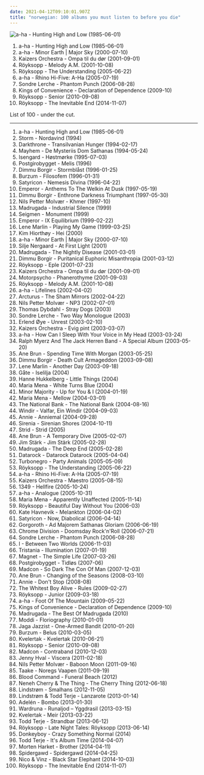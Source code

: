 ```yaml
---
date: 2021-04-12T09:10:01.907Z
title: "norwegian: 100 albums you must listen to before you die"
---
```

![a-ha - Hunting High and Low (1985-06-01)](https://img.discogs.com/LNiRXux_wTZfTRrBTX1TqYy197Q=/fit-in/599x601/filters:strip_icc():format(jpeg):mode_rgb():quality(90)/discogs-images/R-194729-1232047944.jpeg.jpg "a-ha - Hunting High and Low (1985-06-01)")
<ol class="albums">
<li data-cover="https://img.discogs.com/LNiRXux_wTZfTRrBTX1TqYy197Q=/fit-in/599x601/filters:strip_icc():format(jpeg):mode_rgb():quality(90)/discogs-images/R-194729-1232047944.jpeg.jpg" data-tags="80s" role="button">a-ha - Hunting High and Low (1985-06-01)</li>
<li data-cover="https://img.discogs.com/sny9r4IKs2i7rmUkAlLbEHqXY9I=/fit-in/600x532/filters:strip_icc():format(jpeg):mode_rgb():quality(90)/discogs-images/R-15935169-1600498389-9149.jpeg.jpg" data-tags="80s, pop rock 80" role="button">a-ha - Minor Earth | Major Sky (2000-07-10)</li>
<li data-cover="http://coverartarchive.org/release/62b6186a-845d-4b39-be26-e2c5ef762fb5/14681498497-500.jpg" data-tags="norwegian, ompa" role="button">Kaizers Orchestra - Ompa til du dør (2001-09-01)</li>
<li data-cover="https://img.discogs.com/cCrsEjLACyczWsYITTOxwaMW5rM=/fit-in/500x500/filters:strip_icc():format(jpeg):mode_rgb():quality(90)/discogs-images/R-1831286-1251312241.jpeg.jpg" data-tags="electronic, chillout" role="button">Röyksopp - Melody A.M. (2001-10-08)</li>
<li data-cover="http://coverartarchive.org/release/1a4c78f8-ec49-30cb-97ee-cf64a95d0e12/4483613510-500.jpg" data-tags="electronic" role="button">Röyksopp - The Understanding (2005-06-22)</li>
<li data-cover="http://coverartarchive.org/release/4c86af92-4f02-4223-bfae-85d613acd078/8650256385-500.jpg" data-tags="norwegian, scandinavian, norway, noord-europa, noors, noorwegen" role="button">a-ha - Rhino Hi-Five: A-Ha (2005-07-19)</li>
<li data-cover="https://img.discogs.com/Eg1Tp6OxNnRotgL5G4ge0G1bN1E=/fit-in/600x935/filters:strip_icc():format(jpeg):mode_rgb():quality(90)/discogs-images/R-10103211-1524982126-5003.jpeg.jpg" data-tags="norwegian" role="button">Sondre Lerche - Phantom Punch (2006-08-28)</li>
<li data-cover="http://coverartarchive.org/release/14b6ef82-a25f-3698-b1d1-4c2a53133685/27492842731-500.jpg" data-tags="folk" role="button">Kings of Convenience - Declaration of Dependence (2009-10)</li>
<li data-cover="http://coverartarchive.org/release/3c0ee85d-f641-30c8-98f3-942a18aac1ca/3464785017-500.jpg" data-tags="chillout, electronic, ambient" role="button">Röyksopp - Senior (2010-09-08)</li>
<li data-cover="http://coverartarchive.org/release/7704bdf5-5fcd-4f80-a759-30fba880bfe6/8762633349-500.jpg" data-tags="electronic, downtempo" role="button">Röyksopp - The Inevitable End (2014-11-07)</li>
</ol>
List of 100 - under the cut.
<!-- more -->

_________________

<ol class="albums">
<li data-cover="https://img.discogs.com/LNiRXux_wTZfTRrBTX1TqYy197Q=/fit-in/599x601/filters:strip_icc():format(jpeg):mode_rgb():quality(90)/discogs-images/R-194729-1232047944.jpeg.jpg" data-tags="80s" role="button">
a-ha - Hunting High and Low (1985-06-01)
</li>
<li data-cover="http://coverartarchive.org/release/53ae9c76-5e9e-4342-98db-5fdeb63af1d8/21058797776-500.jpg" data-tags="folk metal, viking metal" role="button">
Storm - Nordavind (1994)
</li>
<li data-cover="http://coverartarchive.org/release/e2f25d41-736c-40e9-83b3-678f42873eb3/14548660035-500.jpg" data-tags="black metal" role="button">
Darkthrone - Transilvanian Hunger (1994-02-17)
</li>
<li data-cover="http://coverartarchive.org/release/a8843c8b-2b8f-44b7-be46-c5a78942849e/21866237801-500.jpg" data-tags="black metal" role="button">
Mayhem - De Mysteriis Dom Sathanas (1994-05-24)
</li>
<li data-cover="https://img.discogs.com/vHrPCUPr-rw4bMXnjmrEgVAlmQ0=/fit-in/597x587/filters:strip_icc():format(jpeg):mode_rgb():quality(90)/discogs-images/R-381673-1334294432.jpeg.jpg" data-tags="black metal, norwegian black metal" role="button">
Isengard - Høstmørke (1995-07-03)
</li>
<li data-cover="http://coverartarchive.org/release/47f9dabf-b68b-4b0f-acdb-5ec5735f8b8e/9250966360-500.jpg" data-tags="norwegian" role="button">
Postgirobygget - Melis (1996)
</li>
<li data-cover="http://coverartarchive.org/release/e5f8f5dd-73cb-417e-aa88-a14f15619763/5166048158-500.jpg" data-tags="black metal, symphonic black metal" role="button">
Dimmu Borgir - Stormblåst (1996-01-25)
</li>
<li data-cover="http://coverartarchive.org/release/1ce9177c-62a0-4403-a7ee-7359026fcbf6/24337783733-500.jpg" data-tags="black metal" role="button">
Burzum - Filosofem (1996-01-31)
</li>
<li data-cover="https://img.discogs.com/FA0sKAo13tvmM2Ajs_G6hBeWgs0=/fit-in/400x400/filters:strip_icc():format(jpeg):mode_rgb():quality(90)/discogs-images/R-4225709-1359058284-9040.jpeg.jpg" data-tags="black metal" role="button">
Satyricon - Nemesis Divina (1996-04-22)
</li>
<li data-cover="http://coverartarchive.org/release/8bce7d2e-cddd-38d3-86b7-d2c53e9d17aa/6830358041-500.jpg" data-tags="black metal, symphonic black metal" role="button">
Emperor - Anthems To The Welkin At Dusk (1997-05-19)
</li>
<li data-cover="http://coverartarchive.org/release/c51f27b8-ffd7-4b53-aa4e-2687e213e30f/4798121885-500.jpg" data-tags="symphonic black metal, black metal" role="button">
Dimmu Borgir - Enthrone Darkness Triumphant (1997-05-30)
</li>
<li data-cover="http://coverartarchive.org/release/709f090c-6659-46af-a9ec-dbcd9ca4058c/19255822547-500.jpg" data-tags="jazz, trumpet" role="button">
Nils Petter Molvær - Khmer (1997-10)
</li>
<li data-cover="http://coverartarchive.org/release/dd27c740-f61d-3b7a-a1b4-44d6834a791d/21056285792-500.jpg" data-tags="indie" role="button">
Madrugada - Industrial Silence (1999)
</li>
<li data-cover="http://coverartarchive.org/release/9601f688-674e-3908-acdf-820214dd9a46/4819640448-500.jpg" data-tags="norwegian, approved, to check out, milestones, sleepless, favs of nocci, decent, gothcore, gothic-darkwave, handleliste, waahh i love it, nice and dark, coming summer melancholy, darksky fm" role="button">
Seigmen - Monument (1999)
</li>
<li data-cover="http://coverartarchive.org/release/186a1cc2-1b6a-382a-933d-ee6eca46423b/3193080078-500.jpg" data-tags="black metal" role="button">
Emperor - IX Equilibrium (1999-02-22)
</li>
<li data-cover="http://coverartarchive.org/release/c5b9b486-65c7-41d4-82e1-3fe6a8fac5ef/8645595591-500.jpg" data-tags="lene marlin, pop" role="button">
Lene Marlin - Playing My Game (1999-03-25)
</li>
<li data-cover="http://coverartarchive.org/release/52e116bb-41bf-4631-bb16-13f9e9926b3e/26925759404-500.jpg" data-tags="electronic, norwegian, un, lovely electronica, gvs" role="button">
Kim Hiorthøy - Hei (2000)
</li>
<li data-cover="https://img.discogs.com/sny9r4IKs2i7rmUkAlLbEHqXY9I=/fit-in/600x532/filters:strip_icc():format(jpeg):mode_rgb():quality(90)/discogs-images/R-15935169-1600498389-9149.jpeg.jpg" data-tags="80s, pop rock 80" role="button">
a-ha - Minor Earth | Major Sky (2000-07-10)
</li>
<li data-cover="http://coverartarchive.org/release/419228fc-d6a4-4b24-b6bb-9315d0727abd/6436913950-500.jpg" data-tags="female vocalists, female jazz vocalists, jazz" role="button">
Silje Nergaard - At First Light (2001)
</li>
<li data-cover="https://img.discogs.com/UDZrNF9Ghkhkytjr6J7tausOntY=/fit-in/599x600/filters:strip_icc():format(jpeg):mode_rgb():quality(90)/discogs-images/R-2231152-1271200353.jpeg.jpg" data-tags="norwegian" role="button">
Madrugada - The Nightly Disease (2001-03-01)
</li>
<li data-cover="http://coverartarchive.org/release/69a8e3b3-eabb-4134-9b14-2ce42a1b6776/13136914759-500.jpg" data-tags="symphonic black metal, black metal" role="button">
Dimmu Borgir - Puritanical Euphoric Misanthropia (2001-03-12)
</li>
<li data-cover="https://img.discogs.com/JtVUJDOBcXFclcbx8CM2mp5cFb8=/fit-in/600x600/filters:strip_icc():format(jpeg):mode_rgb():quality(90)/discogs-images/R-125549-1248439157.jpeg.jpg" data-tags="electronica, royksopp eple" role="button">
Röyksopp - Eple (2001-07-23)
</li>
<li data-cover="http://coverartarchive.org/release/62b6186a-845d-4b39-be26-e2c5ef762fb5/14681498497-500.jpg" data-tags="norwegian, ompa" role="button">
Kaizers Orchestra - Ompa til du dør (2001-09-01)
</li>
<li data-cover="http://coverartarchive.org/release/aa796827-088b-3080-a456-c433927d5c39/15784391681-500.jpg" data-tags="progressive rock" role="button">
Motorpsycho - Phanerothyme (2001-09-03)
</li>
<li data-cover="https://img.discogs.com/cCrsEjLACyczWsYITTOxwaMW5rM=/fit-in/500x500/filters:strip_icc():format(jpeg):mode_rgb():quality(90)/discogs-images/R-1831286-1251312241.jpeg.jpg" data-tags="electronic, chillout" role="button">
Röyksopp - Melody A.M. (2001-10-08)
</li>
<li data-cover="https://img.discogs.com/peoBjbfraqsHjHzvaC8dI47Q9GE=/fit-in/600x524/filters:strip_icc():format(jpeg):mode_rgb():quality(90)/discogs-images/R-572521-1190480851.jpeg.jpg" data-tags="pop" role="button">
a-ha - Lifelines (2002-04-02)
</li>
<li data-cover="https://img.discogs.com/GYhZ7K6fOzCcdRdNDHBJZJ74sHU=/fit-in/280x278/filters:strip_icc():format(jpeg):mode_rgb():quality(90)/discogs-images/R-2349420-1278742285.jpeg.jpg" data-tags="avant-garde metal, progressive metal" role="button">
Arcturus - The Sham Mirrors (2002-04-22)
</li>
<li data-cover="https://img.discogs.com/1svphMqyDyv14BWhgqPP6x1oBbI=/fit-in/600x600/filters:strip_icc():format(jpeg):mode_rgb():quality(90)/discogs-images/R-9005957-1473134252-4987.jpeg.jpg" data-tags="jazz, trumpet, nu jazz, norwegian" role="button">
Nils Petter Molvær - NP3 (2002-07-01)
</li>
<li data-cover="http://coverartarchive.org/release/79e7d819-e3fc-4df0-89ff-4bb732b443c1/20839334016-500.jpg" data-tags="norwegian, scandinavian, melancholic, autumn, favorites ever, skiver, albums 2, maarts, music to drink slowly" role="button">
Thomas Dybdahl - Stray Dogs (2003)
</li>
<li data-cover="https://img.discogs.com/lJfsIbR1eYiKn_7LBqccO0cXZ20=/fit-in/600x600/filters:strip_icc():format(jpeg):mode_rgb():quality(90)/discogs-images/R-759412-1284497750.jpeg.jpg" data-tags="singer-songwriter, albums i played hell out of, two way monologue" role="button">
Sondre Lerche - Two Way Monologue (2003)
</li>
<li data-cover="https://img.discogs.com/fHAI9p_rX7ieIWjt9ZwdG2igyIs=/fit-in/599x600/filters:strip_icc():format(jpeg):mode_rgb():quality(90)/discogs-images/R-108877-1370639233-7460.jpeg.jpg" data-tags="electronic" role="button">
Erlend Øye - Unrest (2003-02-10)
</li>
<li data-cover="http://coverartarchive.org/release/50527efa-4879-4418-8d86-4fffe01c29ad/14081022150-500.jpg" data-tags="norwegian" role="button">
Kaizers Orchestra - Evig pint (2003-03-07)
</li>
<li data-cover="https://img.discogs.com/ai0y-shUNue13Ebf3Za1Hf2vIHE=/fit-in/600x592/filters:strip_icc():format(jpeg):mode_rgb():quality(90)/discogs-images/R-2225856-1456197354-6151.jpeg.jpg" data-tags="pop, 80s" role="button">
a-ha - How Can I Sleep With Your Voice in My Head (2003-03-24)
</li>
<li data-cover="http://coverartarchive.org/release/022b3015-30f8-4145-8cae-edad117dca8e/9294207380-500.jpg" data-tags="electronic, lounge" role="button">
Ralph Myerz And The Jack Herren Band - A Special Album (2003-05-20)
</li>
<li data-cover="http://coverartarchive.org/release/2c12cad5-bfca-4738-a06d-16b0b7b2679d/20294604785-500.jpg" data-tags="folk, singer-songwriter, female vocalists" role="button">
Ane Brun - Spending Time With Morgan (2003-05-25)
</li>
<li data-cover="https://img.discogs.com/M-pFRuNirZcVM7Pn5OHuLqa6C8M=/fit-in/600x528/filters:strip_icc():format(jpeg):mode_rgb():quality(90)/discogs-images/R-6668617-1481961616-5739.jpeg.jpg" data-tags="symphonic black metal" role="button">
Dimmu Borgir - Death Cult Armageddon (2003-09-08)
</li>
<li data-cover="http://coverartarchive.org/release/6c293557-1a20-4cf6-80e8-5bb7d7ab4e55/16378712431-500.jpg" data-tags="pop, another day" role="button">
Lene Marlin - Another Day (2003-09-18)
</li>
<li data-cover="https://img.discogs.com/WZsQSYa2ubtl0ZEgf9ZZTUEGa8c=/fit-in/200x200/filters:strip_icc():format(jpeg):mode_rgb():quality(90)/discogs-images/R-1047409-1296707319.jpeg.jpg" data-tags="rock" role="button">
Gåte - Iselilja (2004)
</li>
<li data-cover="http://coverartarchive.org/release/5839ebed-ffe9-43f9-99c4-a4288643c809/14824380200-500.jpg" data-tags="female vocalists" role="button">
Hanne Hukkelberg - Little Things (2004)
</li>
<li data-cover="http://coverartarchive.org/release/2c1208a3-e4e8-4b86-987f-2c17f27e05b7/21329941175-500.jpg" data-tags="pop, singer-songwriter" role="button">
Maria Mena - White Turns Blue (2004)
</li>
<li data-cover="http://coverartarchive.org/release/43dc857a-5294-4655-971f-94ac37214343/15229606619-500.jpg" data-tags="norwegian" role="button">
Minor Majority - Up for You & I (2004-01-19)
</li>
<li data-cover="http://coverartarchive.org/release/52621b23-93b2-4e07-b807-e44e91472900/3989392425-500.jpg" data-tags="pop, norwegian, sweet, 2000s, maria mena" role="button">
Maria Mena - Mellow (2004-03-01)
</li>
<li data-cover="https://img.discogs.com/R2KPNE8FjVAEmIZcvCosLVuxVXY=/fit-in/600x596/filters:strip_icc():format(jpeg):mode_rgb():quality(90)/discogs-images/R-7770212-1448411827-8581.jpeg.jpg" data-tags="the national bank" role="button">
The National Bank - The National Bank (2004-08-16)
</li>
<li data-cover="http://coverartarchive.org/release/23b41920-7678-47a6-9125-62f62c1a144a/5428905986-500.jpg" data-tags="in memory of valfar" role="button">
Windir - Valfar, Ein Windir (2004-09-03)
</li>
<li data-cover="https://img.discogs.com/NkAOJbY26YPFipoosJ1Y4B853jg=/fit-in/328x325/filters:strip_icc():format(jpeg):mode_rgb():quality(90)/discogs-images/R-1189462-1221938666.jpeg.jpg" data-tags="pop" role="button">
Annie - Anniemal (2004-09-28)
</li>
<li data-cover="http://coverartarchive.org/release/b1fe6e54-f51f-4132-a992-bd8fb79fc5c6/1069186321-500.jpg" data-tags="gothic metal, symphonic metal" role="button">
Sirenia - Sirenian Shores (2004-10-11)
</li>
<li data-cover="https://img.discogs.com/uKtmNQ6fx9K2W90T2e_AGmmob4U=/fit-in/600x600/filters:strip_icc():format(jpeg):mode_rgb():quality(90)/discogs-images/R-1383109-1466835134-7529.png.jpg" data-tags="black metal" role="button">
Strid - Strid (2005)
</li>
<li data-cover="http://coverartarchive.org/release/912971e6-7c55-447c-bd99-42033294eef3/9479740370-500.jpg" data-tags="folk, norwegian" role="button">
Ane Brun - A Temporary Dive (2005-02-07)
</li>
<li data-cover="http://coverartarchive.org/release/a33025aa-4204-4a0d-b186-4f81616a6273/4168415571-500.jpg" data-tags="norwegian" role="button">
Jim Stärk - Jim Stärk (2005-02-28)
</li>
<li data-cover="https://img.discogs.com/pHUFbZBvlkPBGXTbAOaaxOt9eyU=/fit-in/600x599/filters:strip_icc():format(jpeg):mode_rgb():quality(90)/discogs-images/R-1041657-1517381113-4147.jpeg.jpg" data-tags="rock, alternative rock, 00s" role="button">
Madrugada - The Deep End (2005-02-28)
</li>
<li data-cover="http://coverartarchive.org/release/251009a7-5aef-4dae-8ae9-01835f29dc58/18362230912-500.jpg" data-tags="new rave, electronic, datarock" role="button">
Datarock - Datarock Datarock (2005-04-04)
</li>
<li data-cover="http://coverartarchive.org/release/123c1973-6bcf-4d65-9af9-77f0e16ec532/3357365837-500.jpg" data-tags="rock, punk rock, death punk, punk, hard rock" role="button">
Turbonegro - Party Animals (2005-05-09)
</li>
<li data-cover="http://coverartarchive.org/release/1a4c78f8-ec49-30cb-97ee-cf64a95d0e12/4483613510-500.jpg" data-tags="electronic" role="button">
Röyksopp - The Understanding (2005-06-22)
</li>
<li data-cover="http://coverartarchive.org/release/4c86af92-4f02-4223-bfae-85d613acd078/8650256385-500.jpg" data-tags="norwegian, scandinavian, norway, noord-europa, noors, noorwegen" role="button">
a-ha - Rhino Hi-Five: A-Ha (2005-07-19)
</li>
<li data-cover="https://img.discogs.com/DLvIUEStL8uLkgYM_ghNRC8uZ04=/fit-in/600x539/filters:strip_icc():format(jpeg):mode_rgb():quality(90)/discogs-images/R-993425-1572536299-5521.png.jpg" data-tags="norwegian, rock" role="button">
Kaizers Orchestra - Maestro (2005-08-15)
</li>
<li data-cover="https://img.discogs.com/MGgOnW6cyW-AEbNeqC9Vh3bh-Wo=/fit-in/300x300/filters:strip_icc():format(jpeg):mode_rgb():quality(90)/discogs-images/R-580058-1134050659.jpeg.jpg" data-tags="black metal" role="button">
1349 - Hellfire (2005-10-24)
</li>
<li data-cover="http://coverartarchive.org/release/d87a354a-b0eb-44cc-bc09-cc966eb86df2/20833625751-500.jpg" data-tags="pop" role="button">
a-ha - Analogue (2005-10-31)
</li>
<li data-cover="https://img.discogs.com/87L0U85HDJCJXteeVhKbsmje318=/fit-in/600x595/filters:strip_icc():format(jpeg):mode_rgb():quality(90)/discogs-images/R-724168-1220105117.jpeg.jpg" data-tags="pop" role="button">
Maria Mena - Apparently Unaffected (2005-11-14)
</li>
<li data-cover="https://img.discogs.com/F6ELpm4D0TSO_HlumF4uup4lhmk=/fit-in/594x599/filters:strip_icc():format(jpeg):mode_rgb():quality(90)/discogs-images/R-700964-1268167968.jpeg.jpg" data-tags="downtempo" role="button">
Röyksopp - Beautiful Day Without You (2006-03)
</li>
<li data-cover="https://img.discogs.com/K8wuXm7t8XdYis3Gq-03yQBwGAs=/fit-in/225x225/filters:strip_icc():format(jpeg):mode_rgb():quality(90)/discogs-images/R-721994-1151857747.jpeg.jpg" data-tags="female vocalists" role="button">
Kate Havnevik - Melankton (2006-04-02)
</li>
<li data-cover="http://coverartarchive.org/release/28d51e3f-b12c-4948-b35b-c1f5aae76ed2/25531712079-500.jpg" data-tags="black metal" role="button">
Satyricon - Now, Diabolical (2006-04-14)
</li>
<li data-cover="https://img.discogs.com/2wdaZI4qzsNNfWClyjjae3qeuV4=/fit-in/600x599/filters:strip_icc():format(jpeg):mode_rgb():quality(90)/discogs-images/R-379772-1615845098-3413.jpeg.jpg" data-tags="black metal" role="button">
Gorgoroth - Ad Majorem Sathanas Gloriam (2006-06-19)
</li>
<li data-cover="http://coverartarchive.org/release/fe94655c-ac68-4a7f-a76e-4709bd941d55/14971782039-500.jpg" data-tags="hard rock, rock'n'roll" role="button">
Chrome Division - Doomsday Rock'n'Roll (2006-07-21)
</li>
<li data-cover="https://img.discogs.com/Eg1Tp6OxNnRotgL5G4ge0G1bN1E=/fit-in/600x935/filters:strip_icc():format(jpeg):mode_rgb():quality(90)/discogs-images/R-10103211-1524982126-5003.jpeg.jpg" data-tags="norwegian" role="button">
Sondre Lerche - Phantom Punch (2006-08-28)
</li>
<li data-cover="https://img.discogs.com/N7Bp5jfIBr2hf6QiJeqIZYuRx_8=/fit-in/600x600/filters:strip_icc():format(jpeg):mode_rgb():quality(90)/discogs-images/R-5352829-1391801147-4466.jpeg.jpg" data-tags="black metal, heavy metal" role="button">
I - Between Two Worlds (2006-11-03)
</li>
<li data-cover="https://img.discogs.com/pmP_hBJ-Nqg6EBqAKsClkXdId7U=/fit-in/500x451/filters:strip_icc():format(jpeg):mode_rgb():quality(90)/discogs-images/R-3265274-1323013527.jpeg.jpg" data-tags="gothic metal" role="button">
Tristania - Illumination (2007-01-19)
</li>
<li data-cover="https://img.discogs.com/jkqsekvUiEX9gUl_zld0wnlSDz4=/fit-in/600x596/filters:strip_icc():format(jpeg):mode_rgb():quality(90)/discogs-images/R-938948-1499683351-5346.jpeg.jpg" data-tags="pop, norwegian, scandinavian" role="button">
Magnet - The Simple Life (2007-03-26)
</li>
<li data-cover="https://img.discogs.com/uIAfZ93GzL9QH5DKXUZbj6LUJ-Y=/fit-in/600x513/filters:strip_icc():format(jpeg):mode_rgb():quality(90)/discogs-images/R-4140032-1356738631-1349.jpeg.jpg" data-tags="norwegian, norsk" role="button">
Postgirobygget - Tidløs (2007-06)
</li>
<li data-cover="https://img.discogs.com/HLaC7oMWARF7BWVvg-uPdqFWQxM=/fit-in/600x600/filters:strip_icc():format(jpeg):mode_rgb():quality(90)/discogs-images/R-1186600-1229617974.jpeg.jpg" data-tags="hip-hop" role="button">
Madcon - So Dark The Con Of Man (2007-12-03)
</li>
<li data-cover="https://img.discogs.com/yJojx2GIVhg6pOpvML9CR3svYkU=/fit-in/399x400/filters:strip_icc():format(jpeg):mode_rgb():quality(90)/discogs-images/R-1294420-1215387260.jpeg.jpg" data-tags="singer-songwriter" role="button">
Ane Brun - Changing of the Seasons (2008-03-10)
</li>
<li data-cover="https://img.discogs.com/rQ_mlsrUfs2sjJCo7bZDXUDcjeA=/fit-in/200x200/filters:strip_icc():format(jpeg):mode_rgb():quality(90)/discogs-images/R-1773198-1264529090.jpeg.jpg" data-tags="electropop, pop" role="button">
Annie - Don't Stop (2008-08)
</li>
<li data-cover="https://img.discogs.com/CEympDX1u4FWYHhBclMI9h-ijx8=/fit-in/500x500/filters:strip_icc():format(jpeg):mode_rgb():quality(90)/discogs-images/R-1626055-1233084808.jpeg.jpg" data-tags="indie" role="button">
The Whitest Boy Alive - Rules (2009-02-27)
</li>
<li data-cover="https://img.discogs.com/jnGU0rPnUOyIqqugh4JtoaYDLOY=/fit-in/600x601/filters:strip_icc():format(jpeg):mode_rgb():quality(90)/discogs-images/R-15537372-1593224889-6566.jpeg.jpg" data-tags="electronic" role="button">
Röyksopp - Junior (2009-03-18)
</li>
<li data-cover="https://img.discogs.com/U8qA4obuxihZTVXjFl_0-55TJS0=/fit-in/591x591/filters:strip_icc():format(jpeg):mode_rgb():quality(90)/discogs-images/R-6019295-1500463165-2517.jpeg.jpg" data-tags="pop" role="button">
a-ha - Foot Of The Mountain (2009-05-22)
</li>
<li data-cover="http://coverartarchive.org/release/14b6ef82-a25f-3698-b1d1-4c2a53133685/27492842731-500.jpg" data-tags="folk" role="button">
Kings of Convenience - Declaration of Dependence (2009-10)
</li>
<li data-cover="http://coverartarchive.org/release/3cda75f1-e37a-4979-9c91-c379799a4a44/14426493946-500.jpg" data-tags="singer-songwriter, norwegian, dark ambient, madrugada" role="button">
Madrugada - The Best Of Madrugada (2010)
</li>
<li data-cover="http://coverartarchive.org/release/a5ef1341-92a5-4122-a890-2e2e8efb240a/3500899635-500.jpg" data-tags="indie, folk" role="button">
Moddi - Floriography (2010-01-01)
</li>
<li data-cover="http://coverartarchive.org/release/f8276d8f-336c-4e9b-9eea-b25f47cfde14/9348674402-500.jpg" data-tags="nu jazz, jazz, ninja tune" role="button">
Jaga Jazzist - One-Armed Bandit (2010-01-20)
</li>
<li data-cover="http://coverartarchive.org/release/b43a420d-f4be-3e74-836f-a3732718c92b/1480049199-500.jpg" data-tags="black metal, atmospheric black metal" role="button">
Burzum - Belus (2010-03-05)
</li>
<li data-cover="http://coverartarchive.org/release/595b9588-f969-401b-b7ff-0d454e051616/3646610364-500.jpg" data-tags="black metal, black n roll" role="button">
Kvelertak - Kvelertak (2010-06-21)
</li>
<li data-cover="http://coverartarchive.org/release/3c0ee85d-f641-30c8-98f3-942a18aac1ca/3464785017-500.jpg" data-tags="chillout, electronic, ambient" role="button">
Röyksopp - Senior (2010-09-08)
</li>
<li data-cover="http://coverartarchive.org/release/19b63828-8a7b-44d8-8c02-380706bb9f9b/1575337542-500.jpg" data-tags="rnb" role="button">
Madcon - Contraband (2010-12-03)
</li>
<li data-cover="http://coverartarchive.org/release/6bf70e0f-0b90-43d3-8463-42f033c7e471/2410128207-500.jpg" data-tags="experimental, norwegian, rune grammofon, rather good stuff" role="button">
Jenny Hval - Viscera (2011-02-18)
</li>
<li data-cover="https://img.discogs.com/1svphMqyDyv14BWhgqPP6x1oBbI=/fit-in/600x600/filters:strip_icc():format(jpeg):mode_rgb():quality(90)/discogs-images/R-9005957-1473134252-4987.jpeg.jpg" data-tags="norwegian, jazz" role="button">
Nils Petter Molvær - Baboon Moon (2011-09-16)
</li>
<li data-cover="https://img.discogs.com/eE2kVJmgUzz5HHPDhuHtfx5Shrk=/fit-in/500x497/filters:strip_icc():format(jpeg):mode_rgb():quality(90)/discogs-images/R-3305596-1330446806.jpeg.jpg" data-tags="black metal, norwegian black metal" role="button">
Taake - Noregs Vaapen (2011-09-19)
</li>
<li data-cover="http://coverartarchive.org/release/c1d4d4d8-b4fe-4b03-949a-ba5015bc1936/7765773453-500.jpg" data-tags="female vocalists, norwegian, post hardcore, hardcore punk, deathpop" role="button">
Blood Command - Funeral Beach (2012)
</li>
<li data-cover="http://coverartarchive.org/release/569b592f-aa1d-4c0b-838d-95fd00b2406f/3972783637-500.jpg" data-tags="jazz, swedish, norwegian, jazz fusion, avant-garde, art rock, sweden, avant-garde jazz, smalltown supersound, neneh cherry, the thing, cover albums, musicas no plural" role="button">
Neneh Cherry & The Thing - The Cherry Thing (2012-06-18)
</li>
<li data-cover="http://coverartarchive.org/release/9c14cded-3867-4728-8267-551c4ac3c419/2406115549-500.jpg" data-tags="electronic, norwegian, 10s, oslo, smalltown supersound, feedelity" role="button">
Lindstrøm - Smalhans (2012-11-05)
</li>
<li data-cover="http://coverartarchive.org/release/b20edb01-2408-4d2e-bb8f-aa234e7fa9d9/24892778444-500.jpg" data-tags="electronic, norwegian, 10s, oslo, olsen" role="button">
Lindstrøm & Todd Terje - Lanzarote (2013-01-14)
</li>
<li data-cover="http://coverartarchive.org/release/6f9dc0ce-3139-48c9-9d90-a9c5592baddc/10099907545-500.jpg" data-tags="norwegian" role="button">
Adelén - Bombo (2013-01-30)
</li>
<li data-cover="http://coverartarchive.org/release/e3b02657-913b-4580-9fff-855f0e7cb8a5/11609849261-500.jpg" data-tags="neofolk" role="button">
Wardruna - Runaljod – Yggdrasil (2013-03-15)
</li>
<li data-cover="https://img.discogs.com/ubHn7ClFjGnk_nTI9-Wy0mq1nsQ=/fit-in/340x340/filters:strip_icc():format(jpeg):mode_rgb():quality(90)/discogs-images/R-4315336-1361533440-8997.jpeg.jpg" data-tags="hardcore, black metal, black n roll" role="button">
Kvelertak - Meir (2013-03-22)
</li>
<li data-cover="https://img.discogs.com/Nt2mYovMieKJyp1o0X0hIhn-Xmo=/fit-in/600x600/filters:strip_icc():format(jpeg):mode_rgb():quality(90)/discogs-images/R-4648401-1371021140-9807.jpeg.jpg" data-tags="electronic" role="button">
Todd Terje - Strandbar (2013-06-12)
</li>
<li data-cover="http://coverartarchive.org/release/e3929e5c-2287-43e9-879d-adc155e910c6/25194465215-500.jpg" data-tags="electronic, downtempo, norwegian, warm, cold, nocturnal, merkliste, feels, acker bilk, proto-vaporwave" role="button">
Röyksopp - Late Night Tales: Röyksopp (2013-06-14)
</li>
<li data-cover="http://coverartarchive.org/release/9028aa2d-5482-4e82-bc8a-ff0cb1178842/8871578703-500.jpg" data-tags="pop, norwegian, norway, norge" role="button">
Donkeyboy - Crazy Something Normal (2014)
</li>
<li data-cover="http://coverartarchive.org/release/3dff8396-82b1-4a35-93a9-77ad34a994a9/17214960042-500.jpg" data-tags="electronic" role="button">
Todd Terje - It's Album Time (2014-04-07)
</li>
<li data-cover="http://coverartarchive.org/release/ff0d170d-96c1-419c-94d6-bd90568d85c9/7072530560-500.jpg" data-tags="pop, norwegian, norway, norge" role="button">
Morten Harket - Brother (2014-04-11)
</li>
<li data-cover="http://coverartarchive.org/release/374bb533-2dc5-4b3c-ab06-679c82473de8/9208647489-500.jpg" data-tags="rock, hard rock, norwegian" role="button">
Spidergawd - Spidergawd (2014-04-25)
</li>
<li data-cover="http://coverartarchive.org/release/90c40569-5bc4-4577-8609-2934f5eb1b9d/11602582677-500.jpg" data-tags="hip-hop, pop, norwegian, r&b, norway, norge" role="button">
Nico & Vinz - Black Star Elephant (2014-10-03)
</li>
<li data-cover="http://coverartarchive.org/release/7704bdf5-5fcd-4f80-a759-30fba880bfe6/8762633349-500.jpg" data-tags="electronic, downtempo" role="button">
Röyksopp - The Inevitable End (2014-11-07)
</li>
</ol>